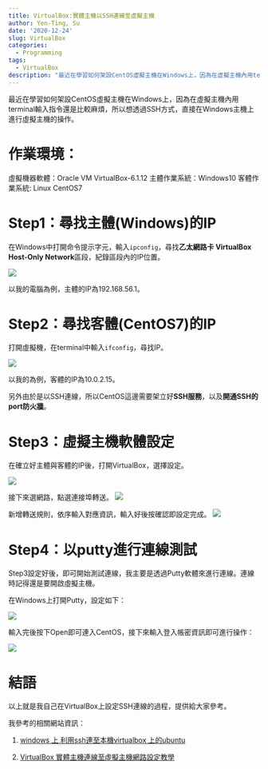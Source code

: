 ```yaml
---
title: VirtualBox:實體主機以SSH連線至虛擬主機
author: Yen-Ting, Su
date: '2020-12-24'
slug: VirtualBox
categories:
  - Programming
tags:
  - VirtualBox
description: "最近在學習如何架設CentOS虛擬主機在Windows上，因為在虛擬主機內用terminal輸入指令還是比較麻煩，所以想透過SSH方式，直接在Windows主機上進行虛擬主機的操作。"
---
```


最近在學習如何架設CentOS虛擬主機在Windows上，因為在虛擬主機內用terminal輸入指令還是比較麻煩，所以想透過SSH方式，直接在Windows主機上進行虛擬主機的操作。

# 作業環境：
虛擬機器軟體：Oracle VM VirtualBox-6.1.12
主體作業系統：Windows10
客體作業系統: Linux CentOS7

# Step1：尋找主體(Windows)的IP

在Windows中打開命令提示字元，輸入`ipconfig`，尋找**乙太網路卡 VirtualBox Host-Only Network**區段，紀錄區段內的IP位置。

![](https://i.imgur.com/cKgcadl.png)

以我的電腦為例，主體的IP為192.168.56.1。

# Step2：尋找客體(CentOS7)的IP

打開虛擬機，在terminal中輸入`ifconfig`，尋找IP。

![](https://i.imgur.com/v5wsNlW.png)

以我的為例，客體的IP為10.0.2.15。

另外由於是以SSH連線，所以CentOS這邊需要架立好**SSH服務**，以及**開通SSH的port防火牆**。

# Step3：虛擬主機軟體設定

在確立好主體與客體的IP後，打開VirtualBox，選擇設定。

![](https://i.imgur.com/FaOGI9D.png)

接下來選網路，點選連接埠轉送。 
![](https://i.imgur.com/A0APdoq.png)

新增轉送規則，依序輸入對應資訊，輸入好後按確認即設定完成。
![](https://i.imgur.com/0OprYcm.png)

# Step4：以putty進行連線測試

Step3設定好後，即可開始測試連線，我主要是透過Putty軟體來進行連線。連線時記得還是要開啟虛擬主機。

在Windows上打開Putty，設定如下：

![](https://i.imgur.com/TGrRlGt.png)

輸入完後按下Open即可連入CentOS，接下來輸入登入帳密資訊即可進行操作：

![](https://i.imgur.com/BJzgFnr.png)

# 結語

以上就是我自己在VirtualBox上設定SSH連線的過程，提供給大家參考。

我參考的相關網站資訊：

1. [windows 上 利用ssh連至本機virtualbox 上的ubuntu](https://medium.com/@aaa3air/windows-%E4%B8%8A-%E5%88%A9%E7%94%A8ssh%E9%80%A3%E8%87%B3%E6%9C%AC%E6%A9%9Fvirtualbox-%E4%B8%8A%E7%9A%84ubuntu-81a443a5fcf7)

2. [VirtualBox 實體主機連線至虛擬主機網路設定教學](https://blog.gtwang.org/virtualization/virtualbox-network-connection-between-host-and-guest-tutorial/)

